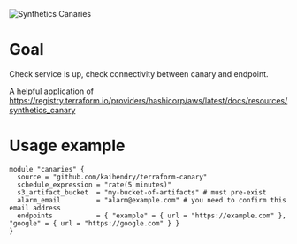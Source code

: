 <img src="https://s.natalian.org/2022-11-21/canary.png" alt="Synthetics Canaries">

# Goal

Check service is up, check connectivity between canary and endpoint.

A helpful application of https://registry.terraform.io/providers/hashicorp/aws/latest/docs/resources/synthetics_canary

# Usage example

    module "canaries" {
      source = "github.com/kaihendry/terraform-canary"
      schedule_expression = "rate(5 minutes)"
      s3_artifact_bucket  = "my-bucket-of-artifacts" # must pre-exist
      alarm_email         = "alarm@example.com" # you need to confirm this email address
      endpoints           = { "example" = { url = "https://example.com" }, "google" = { url = "https://google.com" } }
    }

